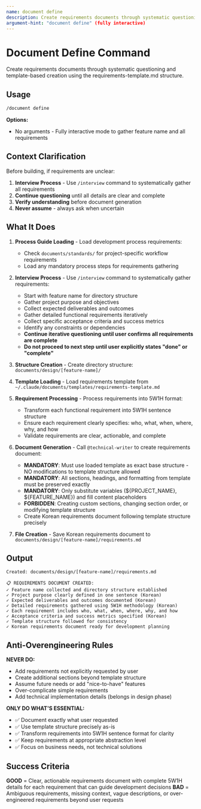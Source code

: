 ```yaml
---
name: document define
description: Create requirements documents through systematic questioning using requirements-template.md
argument-hint: "document define" (fully interactive)
---
```


# Document Define Command

Create requirements documents through systematic questioning and template-based creation using the requirements-template.md structure.

## Usage

```bash
/document define
```

**Options:**

- No arguments - Fully interactive mode to gather feature name and all requirements

## Context Clarification

Before building, if requirements are unclear:

1. **Interview Process** - Use `/interview` command to systematically gather all requirements
2. **Continue questioning** until all details are clear and complete
3. **Verify understanding** before document generation
4. **Never assume** - always ask when uncertain

## What It Does

1. **Process Guide Loading** - Load development process requirements:
   - Check `documents/standards/` for project-specific workflow requirements
   - Load any mandatory process steps for requirements gathering

2. **Interview Process** - Use `/interview` command to systematically gather requirements:
   - Start with feature name for directory structure
   - Gather project purpose and objectives
   - Collect expected deliverables and outcomes
   - Gather detailed functional requirements iteratively
   - Collect specific acceptance criteria and success metrics
   - Identify any constraints or dependencies
   - **Continue iterative questioning until user confirms all requirements are complete**
   - **Do not proceed to next step until user explicitly states "done" or "complete"**

3. **Structure Creation** - Create directory structure: `documents/design/[feature-name]/`

4. **Template Loading** - Load requirements template from `~/.claude/documents/templates/requirements-template.md`

5. **Requirement Processing** - Process requirements into 5W1H format:
   - Transform each functional requirement into 5W1H sentence structure
   - Ensure each requirement clearly specifies: who, what, when, where, why, and how
   - Validate requirements are clear, actionable, and complete

6. **Document Generation** - Call `@technical-writer` to create requirements document:
   - **MANDATORY**: Must use loaded template as exact base structure - NO modifications to template structure allowed
   - **MANDATORY**: All sections, headings, and formatting from template must be preserved exactly
   - **MANDATORY**: Only substitute variables (${PROJECT_NAME}, ${FEATURE_NAME}) and fill content placeholders
   - **FORBIDDEN**: Creating custom sections, changing section order, or modifying template structure
   - Create Korean requirements document following template structure precisely

7. **File Creation** - Save Korean requirements document to `documents/design/[feature-name]/requirements.md`

## Output

```text
Created: documents/design/[feature-name]/requirements.md

📋 REQUIREMENTS DOCUMENT CREATED:
✓ Feature name collected and directory structure established
✓ Project purpose clearly defined in one sentence (Korean)
✓ Expected deliverables and outcomes documented (Korean)
✓ Detailed requirements gathered using 5W1H methodology (Korean)
✓ Each requirement includes who, what, when, where, why, and how
✓ Acceptance criteria and success metrics specified (Korean)
✓ Template structure followed for consistency
✓ Korean requirements document ready for development planning
```

## Anti-Overengineering Rules

**NEVER DO:**
- Add requirements not explicitly requested by user
- Create additional sections beyond template structure
- Assume future needs or add "nice-to-have" features
- Over-complicate simple requirements
- Add technical implementation details (belongs in design phase)

**ONLY DO WHAT'S ESSENTIAL:**
- ✅ Document exactly what user requested
- ✅ Use template structure precisely as-is
- ✅ Transform requirements into 5W1H sentence format for clarity
- ✅ Keep requirements at appropriate abstraction level
- ✅ Focus on business needs, not technical solutions

## Success Criteria

**GOOD** = Clear, actionable requirements document with complete 5W1H details for each requirement that can guide development decisions
**BAD** = Ambiguous requirements, missing context, vague descriptions, or over-engineered requirements beyond user requests
